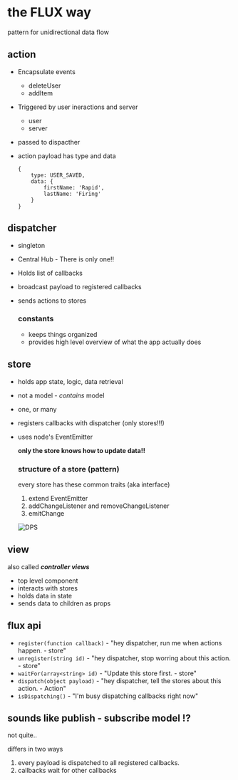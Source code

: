 # the FLUX way #

pattern for unidirectional data flow

## action ##
- Encapsulate events
    - deleteUser
    - addItem
- Triggered by user ineractions and server
    - user
    - server    
- passed to dispacther

- action payload has type and data 
    ```
    {
        type: USER_SAVED,
        data: {
            firstName: 'Rapid',
            lastName: 'Firing'
        }
    }
    ```

## dispatcher ##
- singleton
- Central Hub - There is only one!!
- Holds list of callbacks
- broadcast payload to registered callbacks
- sends actions to stores

    ### constants ###
    - keeps things organized
    - provides high level overview of what the app actually does

## store ##
- holds app state, logic, data retrieval
- not a model - _contains_ model
- one, or many
- registers callbacks with dispatcher (only stores!!!)
- uses node's EventEmitter

    **only the store knows how to update data!!**

    ### structure of a store (pattern) ###
    every store has these common traits (aka interface)
    1. extend EventEmitter
    2. addChangeListener and removeChangeListener
    3. emitChange
    
    ![DPS](https://github.com/rapidfiring/reactAndFluxCourse/blob/feature/flux/descriptions/img/dispatcher_payload_stores.png) 

## view ##
also called _**controller views**_

- top level component
- interacts with stores
- holds data in state
- sends data to children as props

## flux api ##
- `register(function callback)` - "hey dispatcher, run me when actions happen. - store"
- `unregister(string id)` - "hey dispatcher, stop worring about this action. - store"
- `waitFor(array<string> id)` - "Update this store first. - store"
- `dispatch(object payload)` - "hey dispatcher, tell the stores about this action. - Action"
- `isDispatching()` - "I'm busy dispatching callbacks right now"

## sounds like publish - subscribe model !? ##
not quite.. 

differs in two ways
1. every payload is dispatched to all registered callbacks.
2. callbacks wait for other callbacks